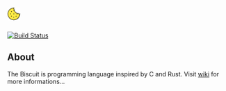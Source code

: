 # ![alt text](doc/biscuit_logo.png "logo") 
[![Build Status](http://89.177.170.156:8080/job/biscuit/badge/icon)](http://89.177.170.156:8080/job/biscuit/)

## About
The Biscuit is programming language inspired by C and Rust.
Visit [wiki](https://github.com/travisdoor/bl/wiki) for more informations...
